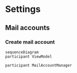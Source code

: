 # Settings
## Mail accounts
### Create mail account
```mermaid
sequenceDiagram
participant ViewModel

participant MailAccountManager

```
<!--stackedit_data:
eyJoaXN0b3J5IjpbMTE5NDY1MTk4NF19
-->
